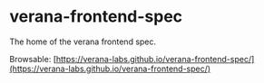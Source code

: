 # verana-frontend-spec

The home of the verana frontend spec.

Browsable: [https://verana-labs.github.io/verana-frontend-spec/](https://verana-labs.github.io/verana-frontend-spec/)
